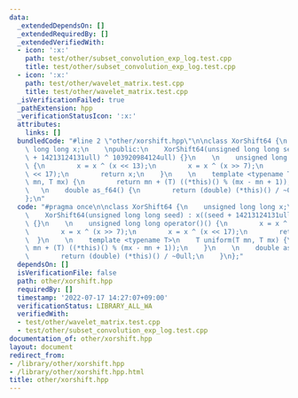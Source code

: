 ```yaml
---
data:
  _extendedDependsOn: []
  _extendedRequiredBy: []
  _extendedVerifiedWith:
  - icon: ':x:'
    path: test/other/subset_convolution_exp_log.test.cpp
    title: test/other/subset_convolution_exp_log.test.cpp
  - icon: ':x:'
    path: test/other/wavelet_matrix.test.cpp
    title: test/other/wavelet_matrix.test.cpp
  _isVerificationFailed: true
  _pathExtension: hpp
  _verificationStatusIcon: ':x:'
  attributes:
    links: []
  bundledCode: "#line 2 \"other/xorshift.hpp\"\n\nclass XorShift64 {\n    unsigned\
    \ long long x;\n    \npublic:\n    XorShift64(unsigned long long seed) : x((seed\
    \ + 14213124131ull) ^ 103920984124ull) {}\n    \n    unsigned long long operator()()\
    \ {\n        x = x ^ (x << 13);\n        x = x ^ (x >> 7);\n        x = x ^ (x\
    \ << 17);\n        return x;\n    }\n    \n    template <typename T>\n    T uniform(T\
    \ mn, T mx) {\n        return mn + (T) ((*this)() % (mx - mn + 1));\n    }\n \
    \   \n    double as_f64() {\n        return (double) (*this)() / ~0ull;\n    }\n\
    };\n"
  code: "#pragma once\n\nclass XorShift64 {\n    unsigned long long x;\n    \npublic:\n\
    \    XorShift64(unsigned long long seed) : x((seed + 14213124131ull) ^ 103920984124ull)\
    \ {}\n    \n    unsigned long long operator()() {\n        x = x ^ (x << 13);\n\
    \        x = x ^ (x >> 7);\n        x = x ^ (x << 17);\n        return x;\n  \
    \  }\n    \n    template <typename T>\n    T uniform(T mn, T mx) {\n        return\
    \ mn + (T) ((*this)() % (mx - mn + 1));\n    }\n    \n    double as_f64() {\n\
    \        return (double) (*this)() / ~0ull;\n    }\n};"
  dependsOn: []
  isVerificationFile: false
  path: other/xorshift.hpp
  requiredBy: []
  timestamp: '2022-07-17 14:27:07+09:00'
  verificationStatus: LIBRARY_ALL_WA
  verifiedWith:
  - test/other/wavelet_matrix.test.cpp
  - test/other/subset_convolution_exp_log.test.cpp
documentation_of: other/xorshift.hpp
layout: document
redirect_from:
- /library/other/xorshift.hpp
- /library/other/xorshift.hpp.html
title: other/xorshift.hpp
---
```

